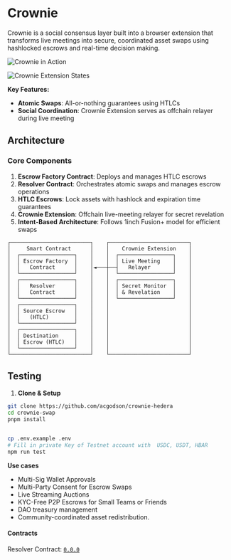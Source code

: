 # Crownie 

Crownie is a social consensus layer built into a browser extension that transforms live meetings into secure, coordinated asset swaps using hashlocked escrows and real-time decision making.

![Crownie in Action](apps/web-interface/public/crownie-call.png)

![Crownie Extension States](apps/web-interface/public/extension-screens.png)

**Key Features:**
- **Atomic Swaps**: All-or-nothing guarantees using HTLCs 
- **Social Coordination**: Crownie Extension serves as offchain relayer during live meeting


## Architecture

### Core Components

1. **Escrow Factory Contract**: Deploys and manages HTLC escrows
2. **Resolver Contract**: Orchestrates atomic swaps and manages escrow operations
3. **HTLC Escrows**: Lock assets with hashlock and expiration time guarantees
4. **Crownie Extension**: Offchain live-meeting relayer for secret revelation
5. **Intent-Based Architecture**: Follows 1inch Fusion+ model for efficient swaps

``` 
┌─────────────────────────┐    ┌─────────────────────────┐
│     Smart Contract      │    │    Crownie Extension    │
│  ┌─────────────────┐    │    │  ┌─────────────────┐    │
│  │ Escrow Factory  │    │    │  │ Live Meeting    │    │
│  │   Contract      │    │◄───┼──┤   Relayer       │    │
│  └─────────────────┘    │    │  └─────────────────┘    │
│  ┌─────────────────┐    │    │  ┌─────────────────┐    │
│  │   Resolver      │    │    │  │ Secret Monitor  │    │
│  │   Contract      │    │    │  │ & Revelation    │    │
│  └─────────────────┘    │    │  └─────────────────┘    │
│  ┌─────────────────┐    │    │                         │
│  │ Source Escrow   │    │    │                         │
│  │   (HTLC)        │    │    │                         │
│  └─────────────────┘    │    │                         │
│  ┌─────────────────┐    │    │                         │
│  │ Destination     │    │    │                         │
│  │ Escrow (HTLC)   │    │    │                         │
│  └─────────────────┘    │    │                         │
└─────────────────────────┘    └─────────────────────────┘
```


## Testing

1. **Clone & Setup**
```bash
git clone https://github.com/acgodson/crownie-hedera
cd crownie-swap
pnpm install
```

```bash

cp .env.example .env
# Fill in private Key of Testnet account with  USDC, USDT, HBAR
npm run test
```

**Use cases**
-  Multi-Sig Wallet Approvals
-  Multi-Party Consent for Escrow Swaps
-  Live Streaming Auctions
-  KYC-Free P2P Escrows for Small Teams or Friends
-  DAO treasury management
-  Community-coordinated asset redistribution.


#### Contracts

Resolver Contract: [`0.0.0`]('')